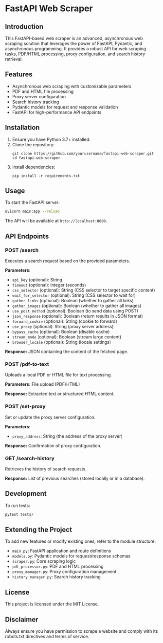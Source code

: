 # FastAPI Web Scraper

## Introduction

This FastAPI-based web scraper is an advanced, asynchronous web scraping solution that leverages the power of FastAPI, Pydantic, and asynchronous programming. It provides a robust API for web scraping tasks, PDF/HTML processing, proxy configuration, and search history retrieval.

## Features

- Asynchronous web scraping with customizable parameters
- PDF and HTML file processing
- Proxy server configuration
- Search history tracking
- Pydantic models for request and response validation
- FastAPI for high-performance API endpoints

## Installation

1. Ensure you have Python 3.7+ installed.
2. Clone the repository:
   ```
   git clone https://github.com/yourusername/fastapi-web-scraper.git
   cd fastapi-web-scraper
   ```
3. Install dependencies:
   ```
   pip install -r requirements.txt
   ```

## Usage

To start the FastAPI server:

```bash
uvicorn main:app --reload
```

The API will be available at `http://localhost:8000`.

## API Endpoints

### POST /search

Executes a search request based on the provided parameters.

**Parameters:**
- `api_key` (optional): String
- `timeout` (optional): Integer (seconds)
- `css_selector` (optional): String (CSS selector to target specific content)
- `wait_for_selector` (optional): String (CSS selector to wait for)
- `gather_links` (optional): Boolean (whether to gather all links)
- `gather_images` (optional): Boolean (whether to gather all images)
- `use_post_method` (optional): Boolean (to send data using POST)
- `json_response` (optional): Boolean (return results in JSON format)
- `forward_cookie` (optional): String (cookie to forward)
- `use_proxy` (optional): String (proxy server address)
- `bypass_cache` (optional): Boolean (disable cache)
- `stream_mode` (optional): Boolean (stream large content)
- `browser_locale` (optional): String (locale settings)

**Response:** JSON containing the content of the fetched page.

### POST /pdf-to-text

Uploads a local PDF or HTML file for text processing.

**Parameters:** File upload (PDF/HTML)

**Response:** Extracted text or structured HTML content.

### POST /set-proxy

Set or update the proxy server configuration.

**Parameters:**
- `proxy_address`: String (the address of the proxy server)

**Response:** Confirmation of proxy configuration.

### GET /search-history

Retrieves the history of search requests.

**Response:** List of previous searches (stored locally or in a database).

## Development

To run tests:

```bash
pytest tests/
```

## Extending the Project

To add new features or modify existing ones, refer to the module structure:

- `main.py`: FastAPI application and route definitions
- `models.py`: Pydantic models for request/response schemas
- `scraper.py`: Core scraping logic
- `pdf_processor.py`: PDF and HTML processing
- `proxy_manager.py`: Proxy configuration management
- `history_manager.py`: Search history tracking

## License

This project is licensed under the MIT License.

## Disclaimer

Always ensure you have permission to scrape a website and comply with its robots.txt directives and terms of service.
